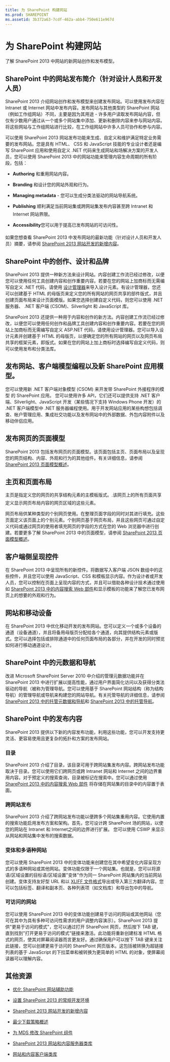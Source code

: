 ```yaml
---
title: 为 SharePoint 构建网站
ms.prod: SHAREPOINT
ms.assetid: 3b372a63-7cdf-462a-abb4-750e611e967d
---
```



# 为 SharePoint 构建网站
了解 SharePoint 2013 中网站的新网站创作和发布模型。
## SharePoint 中的网站发布简介（针对设计人员和开发人员）
<a name="SP15_BuildSitesForSP2013_IntroToSitePublishing"> </a>

SharePoint 2013 介绍网站创作和发布模型来创建发布网站。可以使用发布内容在 Intranet 或 Internet 网站中发布内容。发布网站与其他类型的 SharePoint 网站（例如工作组网站）不同，主要是因为其用途 - 许多用户读取发布网站内容，但仅有少数用户通过从一个或多个网站集中添加、更新和删除内容来参与网站内容。将这些网站与工作组网站进行比较，在工作组网站中许多人员可协作和参与内容。
  
    
    
可以使用 SharePoint 2013 网站发布功能来生成、自定义和维护满足特定业务需要的发布网站。您是具有 HTML、 CSS 和 JavaScript 技能的专业设计者还是编写 SharePoint 应用和使用自定义 .NET 代码来生成网站和场解决方案的开发人员，您可以使用 SharePoint 2013 中的网站功能来管理内容生命周期的所有阶段，包括：
  
    
    

- **Authoring** 和重用网站内容。
    
  
- **Branding** 和设计您的网站外观和行为。
    
  
- **Managing metadata** - 您可以生成分类法驱动的网站导航系统。
    
  
- **Publishing** 顺利满足当前网站集或跨网站集发布内容甚至跨 Intranet 和 Internet 网站界限。
    
  
- **Accessibility**您可以用于提高已发布网站的可访问性。
    
  
如果您想查看 SharePoint 2013 中发布网站的最新功能（针对设计人员和开发人员）摘要，请参阅  [SharePoint 2013 网站开发的新增内容](what-s-new-with-sharepoint-2013-site-development.md)。
  
    
    

## SharePoint 中的创作、设计和品牌
<a name="SP15_BuildSitesForSP2013_AuthoringDesignBranding"> </a>

SharePoint 2013 提供一种新方法来设计网站。内容创建工作流已经过修改，以便您可以使用任何工具创建内容和创作重要内容。若要在您的网站上加商标而无需编写自定义 .NET 代码，请使用 [设计管理器](overview-of-design-manager-in-sharepoint-2013.md)来导入设计元素。有设计管理器，您还可以创建基于 HTML 的母版页来定义您的所有网站的网页共享的部件版式，并且创建页面布局来设计页面模版。如果您选择创建自定义代码，则您可以使用 .NET 服务器、 .NET 客户端 (CSOM)、Silverlight 和 JavaScript 库。
  
    
    
SharePoint 2013 还提供一种用于内容和创作的新方法。内容创建工作流已经过修改，以便您可以使用任何创作和品牌工具创建内容和创作重要内容。若要在您的网站上加商标而无需编写自定义 ASP.NET 代码，请使用设计管理器。您可以导入设计元素并创建基于 HTML 的母版页，以便确定您的所有网站的网页以及网页布局共享的框架元素，即版式。如果在您的网站上加上商标时选择编写自定义代码，则可以使用发布和分类法库。
  
    
    

## 发布网站、客户端模型编程以及新 SharePoint 应用模型。
<a name="SP15_BuildSitesForSP2013_PublishingSites"> </a>

您可以使用新 .NET 客户端对象模型 (CSOM) 来开发带 SharePoint 外接程序的模型 的 SharePoint 应用。 您可以使用许多 API，它们还可以提供支持 .NET 客户端、Silverlight、JavaScript 开发（某些情况下支持 Windows Phone 开发）的 .NET 客户端模型中 .NET 服务器编程使用。用于开发网站应用的某些构想包括调查、帐户管理应用、集成社交功能以及发布网站中的外部数据、外包内容附件以及移动伴侣应用。
  
    
    

## 发布网页的页面模型
<a name="SP15_BuildSitesForSP2013_PageModel"> </a>

SharePoint 2013 包括发布网页的页面模型。该页面包括主页、页面布局以及呈现您的网页结构、内容、外观和行为的其他组件。有关详细信息，请参阅  [SharePoint 2013 页面模型概述](overview-of-the-sharepoint-2013-page-model.md)。
  
    
    

## 主页和页面布局
<a name="SP15_BuildSitesForSP2013_MasterAndLayout"> </a>

主页是指定义您的网页的共享结构元素的主模板版式。.该网页上的所有页面共享定义显示网页布局内容的网页区域的这些元素。
  
    
    
网页布局供某种类型的个别网页使用。在整理页面字段的同时对其进行填充。这些页面定义该页面上的个别元素。个别网页基于网页布局，并且这些网页可通过自定义代码或通过网页的使用者填充网页的字段的方式在您的 Web 浏览器中进行创建。若要更多了解 SharePoint 2013 中的页面模型，请参阅  [SharePoint 2013 页面模型概述](overview-of-the-sharepoint-2013-page-model.md)。
  
    
    

## 客户端侧呈现控件
<a name="SP15_BuildSitesForSP2013_ClientSideRendering"> </a>

在 SharePoint 2013 中呈现所有的新控件。将数据写入客户端 JSON 数组中的这些控件，并且您可以使用 JavaScript、CSS 和模板显示内容。作为设计者或开发人员，您可以控制在页面上呈现内容的方式，并且可以借助各种设计技术通过使用如 [SharePoint 2013 中的内容搜索 Web 部件](content-search-web-part-in-sharepoint-2013.md)和显示模板的功能来了解您已发布网页上的想要的外观和行为。
  
    
    

## 网站和移动设备
<a name="SP15_BuildSitesForSP2013_SitesAndMobile"> </a>

在 SharePoint 2013 中优化移动开发的发布网站。您可以定义一个或多个设备的通道（设备通道），并且将备用母版页分配给各个通道，向其提供结构元素或版式。您可以选择包括或排除通道中的任何页面布局的各部分，并在开发的同时预览如何进行移动通道设计。
  
    
    

## SharePoint 中的元数据和导航
<a name="SP15_BuildSitesForSP2013_MetadataNav"> </a>

改进 Microsoft SharePoint Server 2010 中介绍的管理元数据功能并在 SharePoint 2013 中进行扩展以提高性能，通过用户界面简化访问以及获得分类法驱动的导航（被称为管理导航。您可以使用基于 SharePoint 网站结构（称为结构导航）的管理导航或导航来构建您的网站导航。有关托管导航的详细信息，请参阅 [SharePoint 2013 中的托管元数据和导航](managed-metadata-and-navigation-in-sharepoint-2013.md)和 [SharePoint 2013 中的托管导航](managed-navigation-in-sharepoint-2013.md)。
  
    
    

## SharePoint 中的发布内容
<a name="SP15_BuildSitesForSP2013_PublishingContent"> </a>

SharePoint 2013 提供以下新的内容发布功能，利用这些功能，您可以开发支持更灵活、更容易使用且更复杂的拓扑和方案的发布网站。
  
    
    

### 目录

SharePoint 2013 介绍了目录，该目录可用于跨网站集发布内容。跨网站发布功能取决于目录。您可以使用它们跨网页或跨 Intranet 网站和 Internet 之间的边界重用内容。对于预定义的搜索查询，目录被标记在搜索中。您可以通过使用 [SharePoint 2013 中的内容搜索 Web 部件](content-search-web-part-in-sharepoint-2013.md) 将存储在网站集的目录中的内容置于表面。
  
    
    

### 跨网站发布

SharePoint 2013 介绍了跨网站发布功能以便跨多个网站集重用内容。它使用内置的搜索功能启用发布方案和架构。首先，您可设计跨 SharePoint 场的网站，以使您的网站在 Intranet 和 Internet之间的边界进行扩展。 您可以使用 CSWP 来显示从网站和网站集中发布的搜索数据。
  
    
    

### 变体和多语种网站

您可以使用 SharePoint 2013 中的变体功能来创建您在其中希望变化内容呈现方式的多语种网站或其他网站。变体功能仅限于一个网站集。也就是，您可以将源语/区域设置的目标语/区域设置"变体"作为同一 SharePoint 网站集内的当前网站创建。变体支持友好型 URL 和以  [XLIFF 文件格式](the-xliff-interchange-file-format-in-sharepoint-2013.md)导出或导入第三方翻译内容。您可以包括标签、翻译和副本页、各种列表项（如文档库）和导出包中的导航。
  
    
    

### 可访问的网站

您可以使用 SharePoint 2013 中的变体功能创建易于访问的网站或其他网站（您可在其中为具有多种可访问性需求的用户调整内容演示）。SharePoint 2013 提供"更易于访问的模式"，您可以通过打开 SharePoint 网页，然后按下 TAB 键，直到找到"打开更易于访问的模式"链接来激活。此功能将重新创建标准 HTML 格式的网页，使其对屏幕阅读器而言更友好。通过确保用户可以按下 TAB 键来关注此链接，您可以创建更易于访问的 SharePoint 网页版本。这包括被转换为超链接列表的基于 JavaScript 的下拉菜单和被转换为更简单的 HTML 的对象，使屏幕阅读器可以理解内容。 
  
    
    

## 其他资源
<a name="SP15_BuildSitesForSP2013_AdditionalResources"> </a>


-  [优化 SharePoint 网站辅助功能](optimize-sharepoint-site-accessibility.md)
    
  
-  [设置 SharePoint 2013 的常规开发环境](set-up-a-general-development-environment-for-sharepoint-2013.md)
    
  
-  [SharePoint 2013 网站开发的新增内容](what-s-new-with-sharepoint-2013-site-development.md)
    
  
-  [最少下载策略概述](minimal-download-strategy-overview.md)
    
  
-  [为 MDS 修改 SharePoint 组件](modify-sharepoint-components-for-mds.md)
    
  
-  [SharePoint 2013 网站和内容服务器类库](http://msdn.microsoft.com/library/8a93e838-234c-41d8-b990-7ac1a415dd5e%28Office.15%29.aspx)
    
  
-  [网站和内容客户端类库](http://msdn.microsoft.com/library/e6542022-a459-4c3b-aee0-e350c6397139%28Office.15%29.aspx)
    
  

